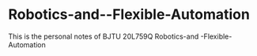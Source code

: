 # Robotics-and--Flexible-Automation
This is the personal notes of BJTU 20L759Q Robotics-and -Flexible-Automation
